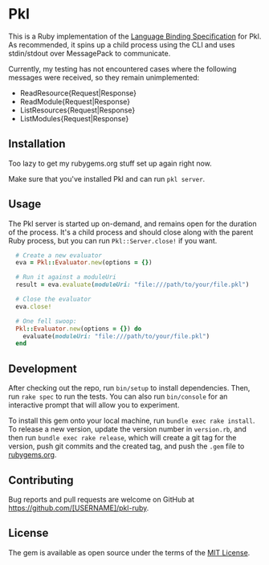 # Pkl

This is a Ruby implementation of the [Language Binding Specification](https://pkl-lang.org/main/current/bindings-specification/index.html) for Pkl. As recommended, it spins up a child process using the CLI and uses stdin/stdout over MessagePack to communicate.

Currently, my testing has not encountered cases where the following messages were received, so they remain unimplemented:
- ReadResource{Request|Response}
- ReadModule{Request|Response}
- ListResources{Request|Response}
- ListModules{Request|Response}

## Installation

Too lazy to get my rubygems.org stuff set up again right now.

Make sure that you've installed Pkl and can run `pkl server`.

## Usage

The Pkl server is started up on-demand, and remains open for the duration of the process. It's a child process and should close along with the parent Ruby process, but you can run `Pkl::Server.close!` if you want.

```ruby
  # Create a new evaluator
  eva = Pkl::Evaluator.new(options = {})

  # Run it against a moduleUri
  result = eva.evaluate(moduleUri: "file:///path/to/your/file.pkl")

  # Close the evaluator
  eva.close!

  # One fell swoop:
  Pkl::Evaluator.new(options = {}) do
    evaluate(moduleUri: "file:///path/to/your/file.pkl")
  end
```

## Development

After checking out the repo, run `bin/setup` to install dependencies. Then, run `rake spec` to run the tests. You can also run `bin/console` for an interactive prompt that will allow you to experiment.

To install this gem onto your local machine, run `bundle exec rake install`. To release a new version, update the version number in `version.rb`, and then run `bundle exec rake release`, which will create a git tag for the version, push git commits and the created tag, and push the `.gem` file to [rubygems.org](https://rubygems.org).

## Contributing

Bug reports and pull requests are welcome on GitHub at https://github.com/[USERNAME]/pkl-ruby.

## License

The gem is available as open source under the terms of the [MIT License](https://opensource.org/licenses/MIT).
